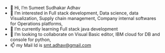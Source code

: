 - 👋 Hi, I’m Sumeet Sudhakar Adhav
- 👀 I’m interested in Full stack development, Data science, data Visualization, Supply chain management, Company internal softwares for Operations platforms,
- 🌱 I’m currently learning Full stack java development
- 💞️ I’m looking to collaborate on Visual Basic editor, IBM cloud for DB and console for python,
- 📫 my Mail Id is smt.adhav@gmail.com

<!---
sumeet0805/sumeet0805 is a ✨ special ✨ repository because its `README.md` (this file) appears on your GitHub profile.
You can click the Preview link to take a look at your changes.
--->
